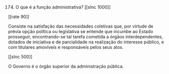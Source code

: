 174. O que é a função administrativa?
[[slnc 1000]]

[[rate 90]]

Consiste na satisfação das necessidades coletivas que, por virtude de prévia opção política ou legislativa se entende que incumbe ao Estado prosseguir, encontrando-se tal tarefa cometida a órgãos interdependentes, dotados de iniciativa e de parcialidade na realização do interesse público, e com titulares amovíveis e responsáveis pelos seus atos.

[[slnc 500]]

O Governo é o órgão superior da administração pública.
